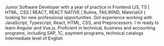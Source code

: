Junior Software Developer with a year of practice in Frontend (JS, TS  | HTML, CSS | REACT, REACT NATIVE | Bulma, TAILWIND, MaterialUI ) looking for new professional opportunities. 
Got experience working with JavaScript, Typescript, React, HTML, CSS, and Preprocessors.
I`m ready to learn Angular and Vue.js.
Proficient in technical, business and accounting programs, including SAP, 1C, payment programs, technical catalogs 
Intermediate level of English
